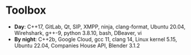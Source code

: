 # Toolbox
- __Day__: C++17, GitLab, Qt, SIP, XMPP, ninja, clang-format, Ubuntu 20.04, Wirehshark, g++-9, python 3.8.10, bash, DBeaver, vi
- __By night__: C++2b, Google Cloud, gcc 11, clang 14, Linux kernel 5.15, Ubuntu 22.04, Companies House API, Blender 3.1.2

